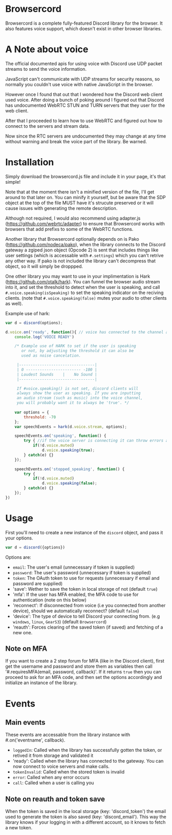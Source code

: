 # Browsercord

Browsercord is a complete fully-featured Discord library for the browser. It also features voice support, which doesn't exist in other browser libraries. 

# A Note about voice

The official documented apis for using voice with Discord use UDP packet streams to send the voice information. 

JavaScript can't communicate with UDP streams for security reasons, so normally you couldn't use voice with native JavaScript in the browser.

However once I found that out that I wondered how the Discord web client used voice. After doing a bunch of poking around I figured out that Discord has undocumented WebRTC STUN and TURN servers that they user for the web client.

After that I proceeded to learn how to use WebRTC and figured out how to connect to the servers and stream data.

Now since the RTC servers are undocumented they may change at any time without warning and break the voice part of the library. Be warned.

# Installation

Simply download the browsercord.js file and include it in your page, it's that simple! 

Note that at the moment there isn't a minified version of the file, I'll get around to that later on. You can minify it yourself, but be aware that the SDP object at the top of the file MUST have it's strucute preserved or it will cause issues with generating the remote description.

Although not required, I would also recommend using adapter.js (https://github.com/webrtc/adapter) to ensure that Browsercord works with browsers that add prefixs to some of the WebRTC functions.

Another library that Browsercord optionally depends on is Pako (https://github.com/nodeca/pako), when the library connects to the Discord gateway a zgiped json object (Opcode 2) is sent that includes things like user settings (which is accessable with `#.settings`) which you can't retrive any other way. If pako is not included the library can't decompress that object, so it will simply be droppped. 

One other library you may want to use in your implimentation is Hark (https://github.com/otalk/hark). You can funnel the browser audio stream into it, and set the threshold to detect when the user is speaking, and call `#.voice.speaking(isSpeaking)` to set the speaking indicator on the reciving clients. (note that `#.voice.speaking(false)` mutes your audio to other clients as well).

Example use of hark: 
```JavaScript
var d = discord(options);

d.voice.on('ready', function(){ // voice has connected to the channel and is transmitting
	console.log('VOICE READY')

	/* Example use of HARK to set if the user is speaking
	   or not, by adjusting the threshold it can also be
	   used as noise cancelation.

	 |---------------------------------|
	 | 0 ------------------------ -100 |
	 | Loudest Sounds    |    No Sound |
	 |---------------------------------|

	 If #voice.speaking() is not set, discord clients will
	 always show the user as speaking. If you are inputting
	 an audio stream (such as music) into the voice channel,
	 you will probably want it to always be 'true'. */
	 
  	var options = {
		threshold: -70
  	};
  	var speechEvents = hark(d.voice.stream, options);

  	speechEvents.on('speaking', function() {
		try { //if the voice server is connecting it can throw errors and stop the events from firing
			if(!d.voice.muted)
				d.voice.speaking(true);
		} catch(e) {}
	});

 	speechEvents.on('stopped_speaking', function() {
		try {
			if(!d.voice.muted)
				d.voice.speaking(false);
		} catch(e) {}
	});
})
```

# Usage

First you'll need to create a new instance of the `discord` object, and pass it your options.

```JavaScript
var d = discord({options})
```

Options are:
* `email`: The user's email (unnecessary if token is supplied)
* `password`: The user's password (unnecessary if token is supplied)
* `token`: The OAuth token to use for requests (unnecessary if email and password are supplied)
* 'save': Wether to save the token in local storage of not (default `true`)
* 'mfa': If the user has MFA enabled, the MFA code to use for authentication (note on this below)
* 'reconnect': If disconnected from voice (i.e you connected from another device), should we automatically reconnect? (default `false`)
* 'device': The type of device to tell Discord your connecting from. (e.g `windows`, `linux`, `GearS3`) (default `Browsercord`)
* 'reauth': Forces clearing of the saved token (if saved) and fetching of a new one.

## Note on MFA

If you want to create a 2 step forum for MFA (like in the Discord client), first get the username and password and store them as variables then call '#.requiresMFA(email, password, callback)'. If it returns `true` then you can proceed to ask for an MFA code, and then set the options accordingly and initialize an instance of the library.

# Events

## Main events

These events are accessable from the library instance with #.on('eventname', callback).

* `loggedIn`: Called when the library has successfully gotten the token, or retived it from storage and validated it
* 'ready': Called when the library has connected to the gateway. You can now connect to voice servers and make calls. 
* `tokenInvalid`: Called when the stored token is invalid
* `error`: Called when any error occurs 
* `call`: Called when a user is calling you


## Note on reauth and token save

When the token is saved in the local storage (key: 'discord_token') the email used to generate the token is also saved (key: 'discord_email'). This way the library knows if your logging in with a different account, so it knows to fetch a new token.
